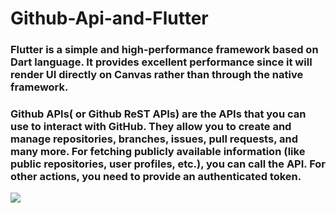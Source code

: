 # Github-Api-and-Flutter
### Flutter is a simple and high-performance framework based on Dart language. It provides excellent performance since it will render UI directly on Canvas rather than through the native framework.
### Github APIs( or Github ReST APIs) are the APIs that you can use to interact with GitHub. They allow you to create and manage repositories, branches, issues, pull requests, and many more. For fetching publicly available information (like public repositories, user profiles, etc.), you can call the API. For other actions, you need to provide an authenticated token.
![](https://1000logos.net/wp-content/uploads/2021/05/GitHub-logo.png)
### 
